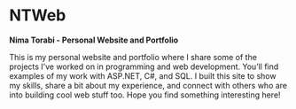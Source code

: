 # NTWeb
**Nima Torabi - Personal Website and Portfolio**

This is my personal website and portfolio where I share some of the projects I’ve worked on in programming and web development. You’ll find examples of my work with ASP.NET, C#, and SQL. I built this site to show my skills, share a bit about my experience, and connect with others who are into building cool web stuff too. Hope you find something interesting here!
